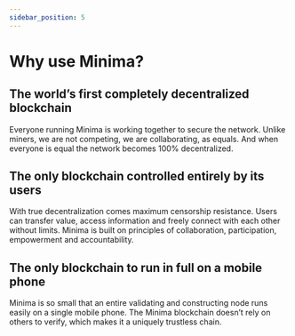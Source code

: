 ```yaml
---
sidebar_position: 5
---
```


# Why use Minima?

## The world’s first completely decentralized blockchain
Everyone running Minima is working together to secure the network. Unlike miners, we are not competing, we are collaborating, as equals. And when everyone is equal the network becomes 100% decentralized.

## The only blockchain controlled entirely by its users
With true decentralization comes maximum censorship resistance.
Users can transfer value, access information and freely connect with each other without limits.
Minima is built on principles of collaboration, participation, empowerment and accountability.

## The only blockchain to run in full on a mobile phone
Minima is so small that an entire validating and constructing node runs easily on a  single mobile phone. The Minima blockchain doesn’t rely on others to verify, which makes it a uniquely trustless chain. 
